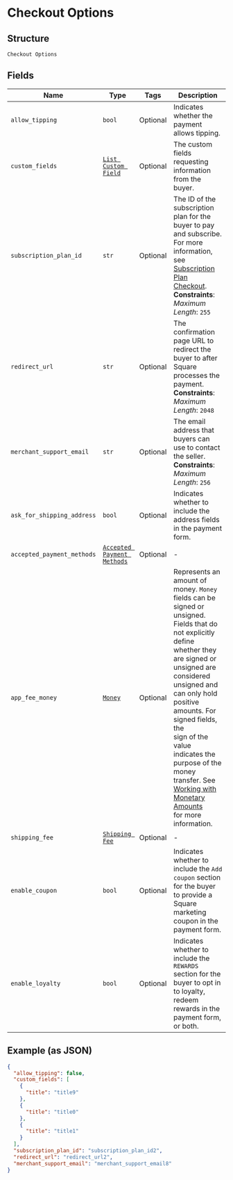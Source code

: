 
# Checkout Options

## Structure

`Checkout Options`

## Fields

| Name | Type | Tags | Description |
|  --- | --- | --- | --- |
| `allow_tipping` | `bool` | Optional | Indicates whether the payment allows tipping. |
| `custom_fields` | [`List Custom Field`](../../doc/models/custom-field.md) | Optional | The custom fields requesting information from the buyer. |
| `subscription_plan_id` | `str` | Optional | The ID of the subscription plan for the buyer to pay and subscribe.<br>For more information, see [Subscription Plan Checkout](https://developer.squareup.com/docs/checkout-api/subscription-plan-checkout).<br>**Constraints**: *Maximum Length*: `255` |
| `redirect_url` | `str` | Optional | The confirmation page URL to redirect the buyer to after Square processes the payment.<br>**Constraints**: *Maximum Length*: `2048` |
| `merchant_support_email` | `str` | Optional | The email address that buyers can use to contact the seller.<br>**Constraints**: *Maximum Length*: `256` |
| `ask_for_shipping_address` | `bool` | Optional | Indicates whether to include the address fields in the payment form. |
| `accepted_payment_methods` | [`Accepted Payment Methods`](../../doc/models/accepted-payment-methods.md) | Optional | - |
| `app_fee_money` | [`Money`](../../doc/models/money.md) | Optional | Represents an amount of money. `Money` fields can be signed or unsigned.<br>Fields that do not explicitly define whether they are signed or unsigned are<br>considered unsigned and can only hold positive amounts. For signed fields, the<br>sign of the value indicates the purpose of the money transfer. See<br>[Working with Monetary Amounts](https://developer.squareup.com/docs/build-basics/working-with-monetary-amounts)<br>for more information. |
| `shipping_fee` | [`Shipping Fee`](../../doc/models/shipping-fee.md) | Optional | - |
| `enable_coupon` | `bool` | Optional | Indicates whether to include the `Add coupon` section for the buyer to provide a Square marketing coupon in the payment form. |
| `enable_loyalty` | `bool` | Optional | Indicates whether to include the `REWARDS` section for the buyer to opt in to loyalty, redeem rewards in the payment form, or both. |

## Example (as JSON)

```json
{
  "allow_tipping": false,
  "custom_fields": [
    {
      "title": "title9"
    },
    {
      "title": "title0"
    },
    {
      "title": "title1"
    }
  ],
  "subscription_plan_id": "subscription_plan_id2",
  "redirect_url": "redirect_url2",
  "merchant_support_email": "merchant_support_email8"
}
```

